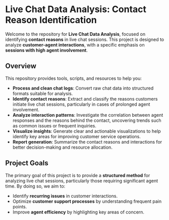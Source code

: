 # Live Chat Data Analysis: Contact Reason Identification

Welcome to the repository for **Live Chat Data Analysis**, focused on identifying **contact reasons** in live chat sessions. This project is designed to analyze **customer-agent interactions**, with a specific emphasis on **sessions with high agent involvement**.

## **Overview**

This repository provides tools, scripts, and resources to help you:

- **Process and clean chat logs**: Convert raw chat data into structured formats suitable for analysis.
- **Identify contact reasons**: Extract and classify the reasons customers initiate live chat sessions, particularly in cases of prolonged agent involvement.
- **Analyze interaction patterns**: Investigate the correlation between agent responses and the reasons behind the contact, uncovering trends such as common issues or frequent inquiries.
- **Visualize insights**: Generate clear and actionable visualizations to help identify key areas for improving customer service operations.
- **Report generation**: Summarize the contact reasons and interactions for better decision-making and resource allocation.

## **Project Goals**

The primary goal of this project is to provide a **structured method** for analyzing live chat sessions, particularly those requiring significant agent time. By doing so, we aim to:

- Identify **recurring issues** in customer interactions.
- Optimize **customer support processes** by understanding frequent pain points.
- Improve **agent efficiency** by highlighting key areas of concern.
